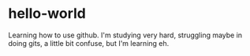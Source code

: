# hello-world
Learning how to use github.
I'm studying very hard, struggling maybe in doing gits, a little bit confuse, but I'm learning eh.
